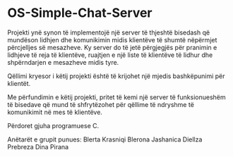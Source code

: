 # OS-Simple-Chat-Server
Projekti ynë synon të implementojë një server të thjeshtë bisedash që mundëson lidhjen dhe komunikimin midis klientëve të shumtë nëpërmjet përcjelljes së mesazheve. Ky server do të jetë përgjegjës për pranimin e lidhjeve të reja të klientëve, ruajtjen e një liste të klientëve të lidhur dhe shpërndarjen e mesazheve midis tyre. 

Qëllimi kryesor i këtij projekti është të krijohet një mjedis bashkëpunimi për klientët.

Me përfundimin e këtij projekti, pritet të kemi një server të funksionueshëm të bisedave që mund të shfrytëzohet për qëllime të ndryshme të komunikimit në mes të klientëve. 

Përdoret gjuha programuese C.

Anëtarët e grupit punues:
Blerta Krasniqi
Blerona Jashanica
Diellza Prebreza
Dina Pirana
